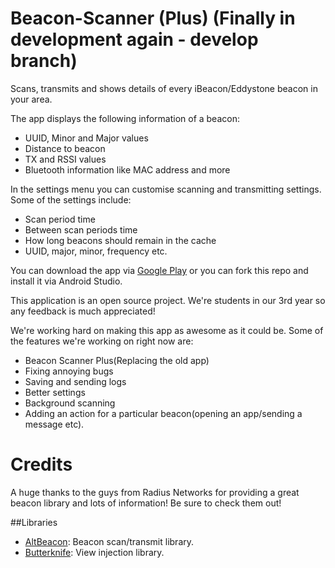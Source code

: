 # Beacon-Scanner (Plus) (Finally in development again - develop branch)

Scans, transmits and shows details of every iBeacon/Eddystone beacon in your area.

The app displays the following information of a beacon:
* UUID, Minor and Major values
* Distance to beacon
* TX and RSSI values
* Bluetooth information like MAC address and more

In the settings menu you can customise scanning and transmitting settings. Some of the settings include:
* Scan period time
* Between scan periods time
* How long beacons should remain in the cache
* UUID, major, minor, frequency etc.

You can download the app via [Google Play](https://play.google.com/store/apps/details?id=com.hogervries.beaconscanner) or you can fork this repo and install it via Android Studio.

This application is an open source project. We're students in our 3rd year so any feedback is much appreciated!

We're working hard on making this app as awesome as it could be. Some of the features we're working on right now are:
* Beacon Scanner Plus(Replacing the old app)
* Fixing annoying bugs
* Saving and sending logs
* Better settings
* Background scanning
* Adding an action for a particular beacon(opening an app/sending a message etc).

# Credits

A huge thanks to the guys from Radius Networks for providing a great beacon library and lots of information! Be sure to check them out!

##Libraries

* [AltBeacon](https://altbeacon.github.io/android-beacon-library/index.html): Beacon scan/transmit library.
* [Butterknife](http://jakewharton.github.io/butterknife/): View injection library.
